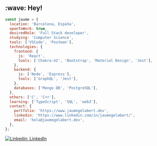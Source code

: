 <div>
  <h2>:wave: Hey!</h2>
</div>

```javascript
const jaume = {
  location: 'Barcelona, España',
  openToWork: true,
  desiredRole: 'Full Stack developer',
  studying: 'Computer Science',
  tools: ['VSCode', 'Postman'],
  technologies: {
    frontend: {
      js: 'React',
      tools: ['Chakra-UI', 'Bootstrap', 'Material Design', 'Jest'],
    },
    backend: {
      js: ['Node', 'Express'],
      tools: ['GraphQL', 'Jest'],
    },
    databases: ['Mongo DB', 'PostgreSQL'],
  },
  others: ['C', 'C++'],
  learning: ['TypeScript', 'SQL', 'web3'],
  contact: {
    portfolio: 'https://www.jaumegelabert.dev',
    linkedin: 'https://www.linkedin.com/in/jaumegelabert/',
    email: 'hola@jaumegelabert.dev',
  },
};
```

[![Linkedin: LinkedIn](https://img.shields.io/badge/-jaumegelabert-blue?style=flat-square&logo=Linkedin&logoColor=white&link=https://www.linkedin.com/in/jaumegelabert/)](https://www.linkedin.com/in/jaumegelabert/)
